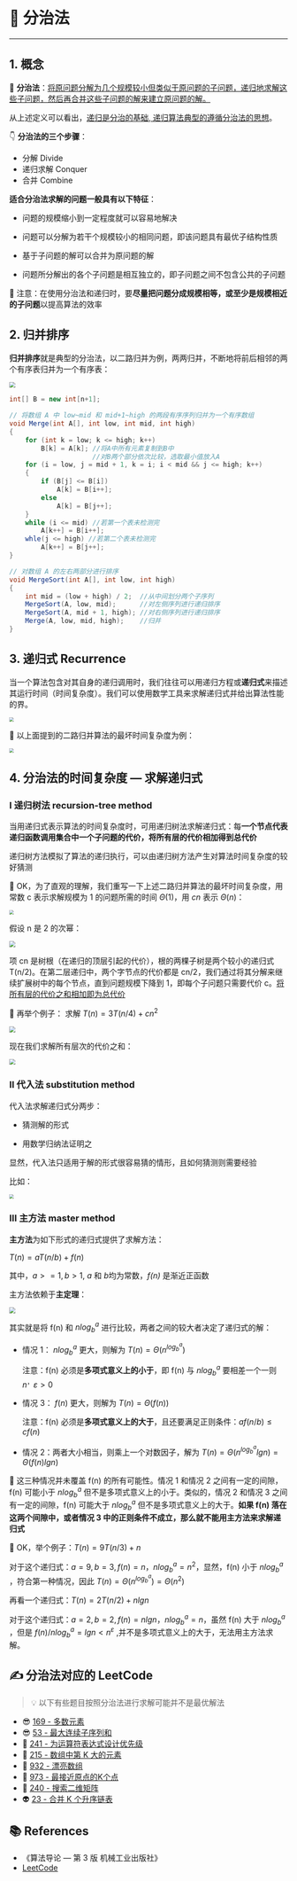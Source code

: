 # 🍕 分治法

---

## 1. 概念

🚩 **分治法**：<u>将原问题分解为几个规模较小但类似于原问题的子问题，递归地求解这些子问题，然后再合并这些子问题的解来建立原问题的解。</u>

从上述定义可以看出，<u>递归是分治的基础, 递归算法典型的遵循分治法的思想</u>。

👇 **分治法的三个步骤**：

- 分解 Divide
- 递归求解 Conquer
- 合并 Combine

**适合分治法求解的问题一般具有以下特征**：

- 问题的规模缩小到一定程度就可以容易地解决

- 问题可以分解为若干个规模较小的相同问题，即该问题具有最优子结构性质

- 基于子问题的解可以合并为原问题的解

- 问题所分解出的各个子问题是相互独立的，即子问题之间不包含公共的子问题

🚨 注意：在使用分治法和递归时，要**尽量把问题分成规模相等，或至少是规模相近的子问题**以提高算法的效率

## 2. 归并排序

**归并排序**就是典型的分治法，以二路归并为例，两两归并，不断地将前后相邻的两个有序表归并为一个有序表：

<img src="https://gitee.com/veal98/images/raw/master/img/20200916105928.png" style="zoom:67%;" />

```java
int[] B = new int[n+1];

// 将数组 A 中 low~mid 和 mid+1~high 的两段有序序列归并为一个有序数组
void Merge(int A[], int low, int mid, int high)
{
    for (int k = low; k <= high; k++)
        B[k] = A[k]; //将A中所有元素复制到B中
                     //对B两个部分依次比较，选取最小值放入A
    for (i = low, j = mid + 1, k = i; i < mid && j <= high; k++)
    {
        if (B[j] <= B[i])
            A[k] = B[i++];
        else
            A[k] = B[j++];
    }
    while (i <= mid) //若第一个表未检测完
        A[k++] = B[i++];
    whle(j <= high) //若第二个表未检测完
        A[k++] = B[j++];
}

// 对数组 A 的左右两部分进行排序
void MergeSort(int A[], int low, int high)
{
    int mid = (low + high) / 2;  //从中间划分两个子序列
    MergeSort(A, low, mid);      //对左侧序列进行递归排序
    MergeSort(A, mid + 1, high); //对右侧序列进行递归排序
    Merge(A, low, mid, high);    //归并
}
```

## 3. 递归式 Recurrence

当一个算法包含对其自身的递归调用时，我们往往可以用递归方程或**递归式**来描述其运行时间（时间复杂度）。我们可以使用数学工具来求解递归式并给出算法性能的界。

<img src="https://gitee.com/veal98/images/raw/master/img/20200916110539.png" style="zoom: 50%;" />

💬 以上面提到的二路归并算法的最坏时间复杂度为例：

<img src="https://gitee.com/veal98/images/raw/master/img/20200916110934.png" style="zoom:50%;" />

## 4. 分治法的时间复杂度 — 求解递归式

### Ⅰ 递归树法 recursion-tree method

当用递归式表示算法的时间复杂度时，可用递归树法求解递归式：每**一个节点代表递归函数调用集合中一个子问题的代价，将所有层的代价相加得到总代价**

递归树方法模拟了算法的递归执行，可以由递归树方法产生对算法时间复杂度的较好猜测

💬 OK，为了直观的理解，我们重写一下上述二路归并算法的最坏时间复杂度，用常数 c 表示求解规模为 1 的问题所需的时间 $Θ(1)$，用 $cn$ 表示 $Θ(n)$：

<img src="https://gitee.com/veal98/images/raw/master/img/20200916111720.png" style="zoom:50%;" />

假设 n 是 2 的次幂：

<img src="https://gitee.com/veal98/images/raw/master/img/20200916113643.png" style="zoom:67%;" />

项 cn 是树根（在递归的顶层引起的代价），根的两棵子树是两个较小的递归式 T(n/2)。在第二层递归中，两个字节点的代价都是 cn/2，我们通过将其分解来继续扩展树中的每个节点，直到问题规模下降到 1，即每个子问题只需要代价 c。<u>将所有层的代价之和相加即为总代价</u>

💬 再举个例子： 求解 $T(n) = 3T(n/4) + cn^2$

<img src="https://gitee.com/veal98/images/raw/master/img/20200916114200.png" style="zoom: 67%;" />

现在我们求解所有层次的代价之和：

<img src="https://gitee.com/veal98/images/raw/master/img/20200916115421.png" style="zoom:67%;" />

### Ⅱ 代入法 substitution method

代入法求解递归式分两步：

- 猜测解的形式

- 用数学归纳法证明之

显然，代入法只适用于解的形式很容易猜的情形，且如何猜测则需要经验

比如：

<img src="https://gitee.com/veal98/images/raw/master/img/20200916115808.png" style="zoom:50%;" />

### Ⅲ 主方法 master method

**主方法**为如下形式的递归式提供了求解方法：

$T(n) = aT(n/b) + f(n)$

其中，$a>=1, b>1$, *a* 和 *b*均为常数，*f(n)* 是渐近正函数

主方法依赖于**主定理**：

<img src="https://gitee.com/veal98/images/raw/master/img/20200916143502.png" style="zoom: 67%;" />

其实就是将 f(n) 和 $n log_b^a$ 进行比较，两者之间的较大者决定了递归式的解：

- 情况 1： $n log_b^a$  更大，则解为 $T(n) =  Θ(n^{log_b^a})$

  注意：f(n) 必须是**多项式意义上的小于**，即 f(n) 与 $n log_b^a$ 要相差一个一则 $n^，ε > 0$

- 情况 3： $f(n)$  更大，则解为 $T(n) =  Θ(f(n))$

  注意：f(n) 必须是**多项式意义上的大于**，且还要满足正则条件：$af(n/b) ≤ cf(n)$

- 情况 2：两者大小相当，则乘上一个对数因子，解为 $T(n) =  Θ(n^{log_b^a}lgn) = Θ(f(n)lgn)$

🚨 这三种情况并未覆盖 f(n) 的所有可能性。情况 1 和情况 2 之间有一定的间隙，f(n) 可能小于 $n log_b^a$ 但不是多项式意义上的小于。类似的，情况 2 和情况 3 之间有一定的间隙，f(n) 可能大于 $n log_b^a$ 但不是多项式意义上的大于。**如果 f(n) 落在这两个间隙中，或者情况 3 中的正则条件不成立，那么就不能用主方法来求解递归式**

💬 OK，举个例子：$T(n) = 9T(n/3) + n$

对于这个递归式：$a = 9, b = 3, f(n) = n，n log_b^a = n^2$，显然，f(n) 小于 $n log_b^a$ ，符合第一种情况，因此 $T(n) =  Θ(n^{log_b^a}) = Θ(n^2)$

再看一个递归式：$T(n) = 2T(n/2) + nlgn$

对于这个递归式：$a = 2, b = 2, f(n) = nlgn，n log_b^a = n$，虽然 f(n) 大于 $n log_b^a$ ，但是 $f(n)/n log_b^a = lgn < n^ε$ ,并不是多项式意义上的大于，无法用主方法求解。

## ✍ 分治法对应的 LeetCode

> 💡 以下有些题目按照分治法进行求解可能并不是最优解法

- 😎 [169 - 多数元素](计算机基础/算法/LeetCode/分治法/169-多数元素.md)
- 😎 [53 - 最大连续子序列和](计算机基础/算法/LeetCode/分治法/53-最大连续子序列和.md)
- 👻 [241 - 为运算符表达式设计优先级](计算机基础/算法/LeetCode/分治法/241-为运算符表达式设计优先级.md)
- 👻 [215 - 数组中第 K 大的元素](计算机基础/算法/LeetCode/分治法/215-数组中第K大的元素.md)
- 👻 [932 - 漂亮数组](计算机基础/算法/LeetCode/分治法/932-漂亮数组.md)
- 👻 [973 - 最接近原点的K个点](计算机基础/算法/LeetCode/分治法/973-最接近原点的K个点.md)
- 👻 [240 - 搜索二维矩阵](计算机基础/算法/LeetCode/分治法/240-搜索二维矩阵.md)
- 👽 [23 - 合并 K 个升序链表](计算机基础/算法/LeetCode/分治法/23-合并K个升序链表.md)

## 📚 References

- 《算法导论 — 第 3 版 机械工业出版社》
- [LeetCode](https://leetcode-cn.com/problemset/algorithms/)